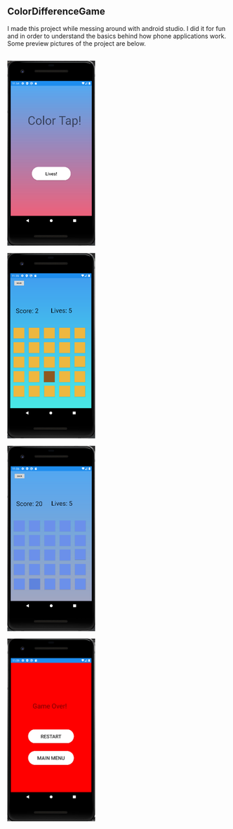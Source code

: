 ## ColorDifferenceGame
I made this project while messing around with android studio. I did it for fun and in order to understand the basics behind how phone applications work.  Some preview pictures of the project are below.
<br/><br/>

<p>
<img src="pictures/Home.png" alt="Home Screen" width="200"/>
</p>

<p>
<img src="pictures/game1.png" alt="Game 1" width="200"/>
</p>

<p>
<img src="pictures/game2.png" alt="Game 2" width="200"/>
</p>

<p>
<img src="pictures/gameover.png" alt="Gameover screen" width="200"/>
</p>